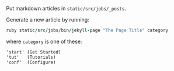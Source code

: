 Put markdown articles in `static/src/jobs/_posts`.

Generate a new article by running:
```ruby 
ruby static/src/jobs/bin/jekyll-page "The Page Title" category
```

where `category` is one of these: 
```
'start' (Get Started)
'tut'   (Tutorials)
'conf'  (Configure)
```
